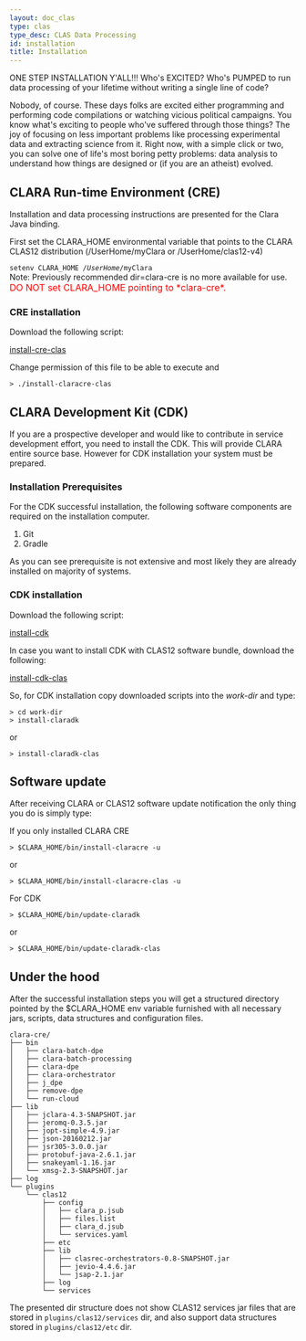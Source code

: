 ```yaml
---
layout: doc_clas
type: clas
type_desc: CLAS Data Processing
id: installation
title: Installation
---
```


ONE STEP INSTALLATION Y'ALL!!! Who's EXCITED?
Who's PUMPED to run data processing of your lifetime
without writing a single line of code?

Nobody, of course.
These days folks are excited either programming
and performing code compilations
or watching vicious political campaigns.
You know what's exciting to people who've suffered through those things?
The joy of focusing on less important problems
like processing experimental data and extracting science from it.
Right now, with a simple click or two,
you can solve one of life's most boring petty problems:
data analysis to understand how things are designed
or (if you are an atheist) evolved.

## CLARA Run-time Environment (CRE)

Installation and data processing instructions are presented
for the Clara Java binding.

First set the CLARA\_HOME environmental variable that points
to the CLARA CLAS12 distribution (/UserHome/myClara or /UserHome/clas12-v4)

<div class="note info">
<code>setenv CLARA_HOME <em>/UserHome</em>/myClara</code>
</div>
Note: Previously recommended dir=clara-cre is no more available for use. 

<div style="font-size:12pt;color:red;">
      DO NOT set CLARA_HOME pointing to *clara-cre*.
</div>

### CRE installation

Download the following script:

 
<div class="download" id="hack">
  <a href="{{ site.baseurl }}/_downloads/install-claracre-clas">install-cre-clas</a>
</div>

Change permission of this file to be able to execute and 

```
> ./install-claracre-clas
```
 
## CLARA Development Kit (CDK)

If you are a prospective developer and would like to contribute in service
development effort, you need to install the CDK.
This will provide CLARA entire source base.
However for CDK installation your system must be prepared.

### Installation Prerequisites

For the CDK successful installation,
the following software components are required on the installation computer.

1.  Git
2.  Gradle

As you can see prerequisite is not extensive
and most likely they are already installed on majority of systems.

### CDK installation

Download the following script:

<div class="download">
  <a href="{{ site.baseurl }}/_downloads/install-claradk">install-cdk</a>
</div>

In case you want to install CDK with CLAS12 software bundle,
download the following:

<div class="download">
  <a href="{{ site.baseurl }}/_downloads/install-claradk-clas">install-cdk-clas</a>
</div>

So, for CDK installation copy downloaded scripts into the *work-dir* and type:

```
> cd work-dir
> install-claradk
```

or

```
> install-claradk-clas
```

## Software update

After receiving CLARA or CLAS12 software update notification
the only thing you do is simply type:

If you only installed CLARA CRE

```
> $CLARA_HOME/bin/install-claracre -u
```

or

```
> $CLARA_HOME/bin/install-claracre-clas -u
```

For CDK

```
> $CLARA_HOME/bin/update-claradk
```
or

```
> $CLARA_HOME/bin/update-claradk-clas
```

## Under the hood

After the successful installation steps you will get a structured directory
pointed by the \$CLARA\_HOME env variable furnished with all necessary
jars, scripts, data structures and configuration files.

```
clara-cre/
├── bin
│   ├── clara-batch-dpe
│   ├── clara-batch-processing
│   ├── clara-dpe
│   ├── clara-orchestrator
│   ├── j_dpe
│   ├── remove-dpe
│   └── run-cloud
├── lib
│   ├── jclara-4.3-SNAPSHOT.jar
│   ├── jeromq-0.3.5.jar
│   ├── jopt-simple-4.9.jar
│   ├── json-20160212.jar
│   ├── jsr305-3.0.0.jar
│   ├── protobuf-java-2.6.1.jar
│   ├── snakeyaml-1.16.jar
│   └── xmsg-2.3-SNAPSHOT.jar
├── log
└── plugins
    └── clas12
        ├── config
        │   ├── clara_p.jsub
        │   ├── files.list
        │   ├── clara_d.jsub
        │   └── services.yaml
        ├── etc
        ├── lib
        │   ├── clasrec-orchestrators-0.8-SNAPSHOT.jar
        │   ├── jevio-4.4.6.jar
        │   └── jsap-2.1.jar
        ├── log
        └── services
```

The presented dir structure does not show CLAS12 services jar files
that are stored in `plugins/clas12/services` dir,
and also support data structures stored in `plugins/clas12/etc` dir.
